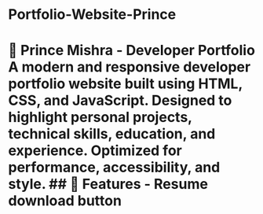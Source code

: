 # Portfolio-Website-Prince
# 🚀 Prince Mishra - Developer Portfolio  A modern and responsive developer portfolio website built using HTML, CSS, and JavaScript. Designed to highlight personal projects, technical skills, education, and experience. Optimized for performance, accessibility, and style.  ## 🌟 Features  - Resume download button 
